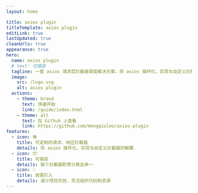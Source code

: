 ```yaml
---
layout: home

title: axios plugin
titleTemplate: axios plugin
editLink: true
lastUpdated: true
cleanUrls: true
appearance: true
hero:
  name: axios plugin
  # text: 可插拔
  tagline: 一套 axios 请求层拦截器调度解决方案，将 axios 插件化，实现与自定义拦截器的解耦
  image:
    src: /logo.svg
    alt: axios plugin
  actions:
    - theme: brand
      text: 快速开始
      link: /guide/index.html
    - theme: alt
      text: 在 Github 上查看
      link: https://github.com/mengqiuleo/axios-plugin
features:
  - icon: 🛠️
    title: 可定制的请求、响应拦截器
    details: 将 axios 插件化，实现与自定义拦截器的解耦
  - icon: 📦
    title: 可插拔
    details: 每个拦截器职责分离且单一
  - icon: 💡
    title: 按需引入
    details: 减少项目负担，灵活组织代码和资源
---
```


